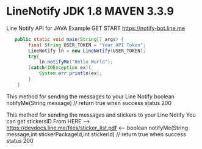# LineNotify JDK 1.8 MAVEN 3.3.9
Line Notify API for JAVA Example
GET START
https://notify-bot.line.me

```java
   public static void main(String[] args) {
        final String USER_TOKEN = "Your API Token";
        LineNotify ln = new LineNotify(USER_TOKEN);
        try{
            ln.notifyMe("Hello World");
        }catch(IOException ex){
            System.err.println(ex);
        }
    }     
```

This method for sending the messages to your Line Notify
    boolean notifyMe(String message)
    // return true when success status 200

This method for sending the messages and stickers to your Line Notify
You can get stickersID From HERE --> https://devdocs.line.me/files/sticker_list.pdf <--
    boolean notifyMe(String message,int stickerPackageId,int stickerId)
    // return true when success status 200
